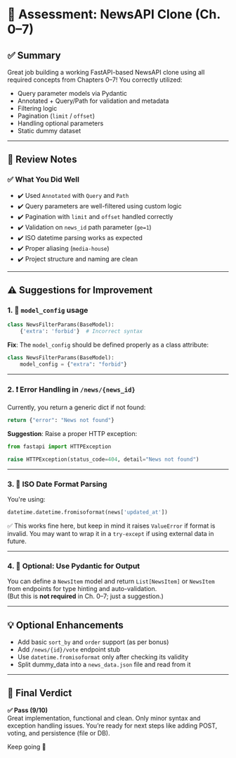 # 🧪 Assessment: NewsAPI Clone (Ch. 0–7)

## ✅ Summary

Great job building a working FastAPI-based NewsAPI clone using all required concepts from Chapters 0–7! You correctly utilized:
- Query parameter models via Pydantic
- Annotated + Query/Path for validation and metadata
- Filtering logic
- Pagination (`limit` / `offset`)
- Handling optional parameters
- Static dummy dataset

---

## 📌 Review Notes

### ✅ What You Did Well

- ✔️ Used `Annotated` with `Query` and `Path`
- ✔️ Query parameters are well-filtered using custom logic
- ✔️ Pagination with `limit` and `offset` handled correctly
- ✔️ Validation on `news_id` path parameter (`ge=1`)
- ✔️ ISO datetime parsing works as expected
- ✔️ Proper aliasing (`media-house`)
- ✔️ Project structure and naming are clean

---

## ⚠️ Suggestions for Improvement

### 1. 🔧 `model_config` usage

```python
class NewsFilterParams(BaseModel):
    {'extra': 'forbid'}  # Incorrect syntax
```

**Fix**: The `model_config` should be defined properly as a class attribute:

```python
class NewsFilterParams(BaseModel):
    model_config = {"extra": "forbid"}
```

---

### 2. ❗ Error Handling in `/news/{news_id}`

Currently, you return a generic dict if not found:
```python
return {"error": "News not found"}
```

**Suggestion**: Raise a proper HTTP exception:

```python
from fastapi import HTTPException

raise HTTPException(status_code=404, detail="News not found")
```

---

### 3. 📅 ISO Date Format Parsing

You're using:
```python
datetime.datetime.fromisoformat(news['updated_at'])
```

✅ This works fine here, but keep in mind it raises `ValueError` if format is invalid. You may want to wrap it in a `try-except` if using external data in future.

---

### 4. 🧹 Optional: Use Pydantic for Output

You can define a `NewsItem` model and return `List[NewsItem]` or `NewsItem` from endpoints for type hinting and auto-validation.  
(But this is **not required** in Ch. 0–7; just a suggestion.)

---

## 💡 Optional Enhancements

- Add basic `sort_by` and `order` support (as per bonus)
- Add `/news/{id}/vote` endpoint stub
- Use `datetime.fromisoformat` only after checking its validity
- Split dummy_data into a `news_data.json` file and read from it

---

## 🏁 Final Verdict

**✅ Pass (9/10)**  
Great implementation, functional and clean. Only minor syntax and exception handling issues. You’re ready for next steps like adding POST, voting, and persistence (file or DB).

Keep going 🚀



